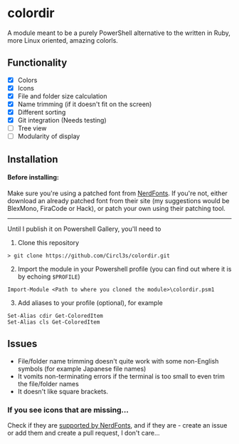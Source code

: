 # colordir
A module meant to be a purely PowerShell alternative to the written in Ruby, more Linux oriented, amazing colorls.

## Functionality
- [x] Colors
- [x] Icons
- [x] File and folder size calculation
- [x] Name trimming (if it doesn't fit on the screen)
- [x] Different sorting
- [x] Git integration (Needs testing)
- [ ] Tree view
- [ ] Modularity of display

## Installation
#### Before installing:

Make sure you're using a patched font from [NerdFonts](https://www.nerdfonts.com/). If you're not, either download an already patched font from their site (my suggestions would be BlexMono, FiraCode or Hack), or patch your own using their patching tool.
***
Until I publish it on Powershell Gallery, you'll need to
1. Clone this repository 
  ```
  > git clone https://github.com/Circl3s/colordir.git
  ```
2. Import the module in your Powershell profile (you can find out where it is by echoing `$PROFILE`)
  ```
  Import-Module <Path to where you cloned the module>\colordir.psm1
  ```
3. Add aliases to your profile (optional), for example
  ```
  Set-Alias cdir Get-ColoredItem
  Set-Alias cls Get-ColoredItem
  ```

## Issues
* File/folder name trimming doesn't quite work with some non-English symbols (for example Japanese file names)
* It vomits non-terminating errors if the terminal is too small to even trim the file/folder names
* It doesn't like square brackets.

### If you see icons that are missing...
Check if they are [supported by NerdFonts](https://www.nerdfonts.com/cheat-sheet), and if they are - create an issue or add them and create a pull request, I don't care...
